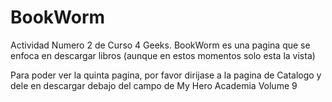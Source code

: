 # BookWorm
Actividad Numero 2 de Curso 4 Geeks. BookWorm es una pagina que se enfoca en descargar libros (aunque en estos momentos solo esta la vista)

Para poder ver la quinta pagina, por favor dirijase a la pagina de Catalogo y dele en descargar debajo del campo de My Hero Academia Volume 9
